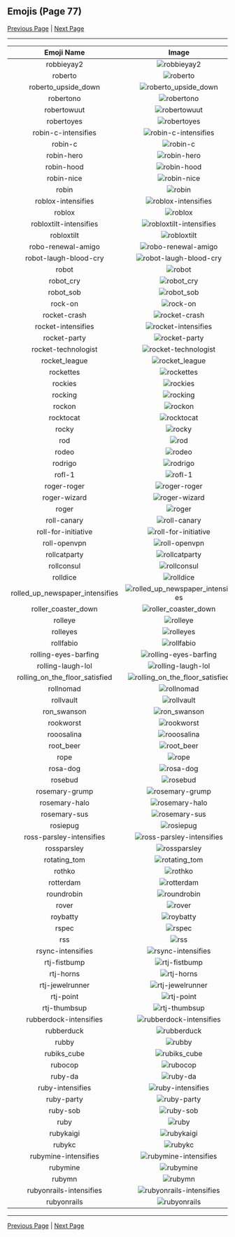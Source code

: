 
## Emojis (Page 77)

[Previous Page](/docs/hc/page-r-0076.md)
  | [Next Page](/docs/hc/page-r-0078.md)

<hr />

|Emoji Name|Image|
| :-: | :-: |
|robbieyay2| ![robbieyay2](/emojis/hc/robbieyay2.gif)|
|roberto| ![roberto](/emojis/hc/roberto.png)|
|roberto_upside_down| ![roberto_upside_down](/emojis/hc/roberto_upside_down.png)|
|robertono| ![robertono](/emojis/hc/robertono.png)|
|robertowuut| ![robertowuut](/emojis/hc/robertowuut.png)|
|robertoyes| ![robertoyes](/emojis/hc/robertoyes.png)|
|robin-c-intensifies| ![robin-c-intensifies](/emojis/hc/robin-c-intensifies.gif)|
|robin-c| ![robin-c](/emojis/hc/robin-c.png)|
|robin-hero| ![robin-hero](/emojis/hc/robin-hero.jpg)|
|robin-hood| ![robin-hood](/emojis/hc/robin-hood.png)|
|robin-nice| ![robin-nice](/emojis/hc/robin-nice.jpg)|
|robin| ![robin](/emojis/hc/robin.png)|
|roblox-intensifies| ![roblox-intensifies](/emojis/hc/roblox-intensifies.gif)|
|roblox| ![roblox](/emojis/hc/roblox.png)|
|robloxtilt-intensifies| ![robloxtilt-intensifies](/emojis/hc/robloxtilt-intensifies.gif)|
|robloxtilt| ![robloxtilt](/emojis/hc/robloxtilt.png)|
|robo-renewal-amigo| ![robo-renewal-amigo](/emojis/hc/robo-renewal-amigo.png)|
|robot-laugh-blood-cry| ![robot-laugh-blood-cry](/emojis/hc/robot-laugh-blood-cry.png)|
|robot| ![robot](/emojis/hc/robot.png)|
|robot_cry| ![robot_cry](/emojis/hc/robot_cry.png)|
|robot_sob| ![robot_sob](/emojis/hc/robot_sob.png)|
|rock-on| ![rock-on](/emojis/hc/rock-on.gif)|
|rocket-crash| ![rocket-crash](/emojis/hc/rocket-crash.gif)|
|rocket-intensifies| ![rocket-intensifies](/emojis/hc/rocket-intensifies.gif)|
|rocket-party| ![rocket-party](/emojis/hc/rocket-party.gif)|
|rocket-technologist| ![rocket-technologist](/emojis/hc/rocket-technologist.png)|
|rocket_league| ![rocket_league](/emojis/hc/rocket_league.png)|
|rockettes| ![rockettes](/emojis/hc/rockettes.png)|
|rockies| ![rockies](/emojis/hc/rockies.jpg)|
|rocking| ![rocking](/emojis/hc/rocking.gif)|
|rockon| ![rockon](/emojis/hc/rockon.gif)|
|rocktocat| ![rocktocat](/emojis/hc/rocktocat.png)|
|rocky| ![rocky](/emojis/hc/rocky.png)|
|rod| ![rod](/emojis/hc/rod.png)|
|rodeo| ![rodeo](/emojis/hc/rodeo.gif)|
|rodrigo| ![rodrigo](/emojis/hc/rodrigo.png)|
|rofl-1| ![rofl-1](/emojis/hc/rofl-1.gif)|
|roger-roger| ![roger-roger](/emojis/hc/roger-roger.png)|
|roger-wizard| ![roger-wizard](/emojis/hc/roger-wizard.png)|
|roger| ![roger](/emojis/hc/roger.png)|
|roll-canary| ![roll-canary](/emojis/hc/roll-canary.gif)|
|roll-for-initiative| ![roll-for-initiative](/emojis/hc/roll-for-initiative.gif)|
|roll-openvpn| ![roll-openvpn](/emojis/hc/roll-openvpn.gif)|
|rollcatparty| ![rollcatparty](/emojis/hc/rollcatparty.gif)|
|rollconsul| ![rollconsul](/emojis/hc/rollconsul.gif)|
|rolldice| ![rolldice](/emojis/hc/rolldice.gif)|
|rolled_up_newspaper_intensifies| ![rolled_up_newspaper_intensifies](/emojis/hc/rolled_up_newspaper_intensifies.gif)|
|roller_coaster_down| ![roller_coaster_down](/emojis/hc/roller_coaster_down.png)|
|rolleye| ![rolleye](/emojis/hc/rolleye.gif)|
|rolleyes| ![rolleyes](/emojis/hc/rolleyes.gif)|
|rollfabio| ![rollfabio](/emojis/hc/rollfabio.gif)|
|rolling-eyes-barfing| ![rolling-eyes-barfing](/emojis/hc/rolling-eyes-barfing.png)|
|rolling-laugh-lol| ![rolling-laugh-lol](/emojis/hc/rolling-laugh-lol.png)|
|rolling_on_the_floor_satisfied| ![rolling_on_the_floor_satisfied](/emojis/hc/rolling_on_the_floor_satisfied.png)|
|rollnomad| ![rollnomad](/emojis/hc/rollnomad.gif)|
|rollvault| ![rollvault](/emojis/hc/rollvault.gif)|
|ron_swanson| ![ron_swanson](/emojis/hc/ron_swanson.png)|
|rookworst| ![rookworst](/emojis/hc/rookworst.png)|
|rooosalina| ![rooosalina](/emojis/hc/rooosalina.png)|
|root_beer| ![root_beer](/emojis/hc/root_beer.png)|
|rope| ![rope](/emojis/hc/rope.png)|
|rosa-dog| ![rosa-dog](/emojis/hc/rosa-dog.png)|
|rosebud| ![rosebud](/emojis/hc/rosebud.png)|
|rosemary-grump| ![rosemary-grump](/emojis/hc/rosemary-grump.png)|
|rosemary-halo| ![rosemary-halo](/emojis/hc/rosemary-halo.png)|
|rosemary-sus| ![rosemary-sus](/emojis/hc/rosemary-sus.png)|
|rosiepug| ![rosiepug](/emojis/hc/rosiepug.png)|
|ross-parsley-intensifies| ![ross-parsley-intensifies](/emojis/hc/ross-parsley-intensifies.gif)|
|rossparsley| ![rossparsley](/emojis/hc/rossparsley.png)|
|rotating_tom| ![rotating_tom](/emojis/hc/rotating_tom.gif)|
|rothko| ![rothko](/emojis/hc/rothko.jpg)|
|rotterdam| ![rotterdam](/emojis/hc/rotterdam.png)|
|roundrobin| ![roundrobin](/emojis/hc/roundrobin.png)|
|rover| ![rover](/emojis/hc/rover.png)|
|roybatty| ![roybatty](/emojis/hc/roybatty.png)|
|rspec| ![rspec](/emojis/hc/rspec.png)|
|rss| ![rss](/emojis/hc/rss.png)|
|rsync-intensifies| ![rsync-intensifies](/emojis/hc/rsync-intensifies.gif)|
|rtj-fistbump| ![rtj-fistbump](/emojis/hc/rtj-fistbump.png)|
|rtj-horns| ![rtj-horns](/emojis/hc/rtj-horns.png)|
|rtj-jewelrunner| ![rtj-jewelrunner](/emojis/hc/rtj-jewelrunner.png)|
|rtj-point| ![rtj-point](/emojis/hc/rtj-point.png)|
|rtj-thumbsup| ![rtj-thumbsup](/emojis/hc/rtj-thumbsup.png)|
|rubberdock-intensifies| ![rubberdock-intensifies](/emojis/hc/rubberdock-intensifies.gif)|
|rubberduck| ![rubberduck](/emojis/hc/rubberduck.png)|
|rubby| ![rubby](/emojis/hc/rubby.png)|
|rubiks_cube| ![rubiks_cube](/emojis/hc/rubiks_cube.png)|
|rubocop| ![rubocop](/emojis/hc/rubocop.png)|
|ruby-da| ![ruby-da](/emojis/hc/ruby-da.png)|
|ruby-intensifies| ![ruby-intensifies](/emojis/hc/ruby-intensifies.gif)|
|ruby-party| ![ruby-party](/emojis/hc/ruby-party.gif)|
|ruby-sob| ![ruby-sob](/emojis/hc/ruby-sob.png)|
|ruby| ![ruby](/emojis/hc/ruby.png)|
|rubykaigi| ![rubykaigi](/emojis/hc/rubykaigi.png)|
|rubykc| ![rubykc](/emojis/hc/rubykc.png)|
|rubymine-intensifies| ![rubymine-intensifies](/emojis/hc/rubymine-intensifies.gif)|
|rubymine| ![rubymine](/emojis/hc/rubymine.png)|
|rubymn| ![rubymn](/emojis/hc/rubymn.jpg)|
|rubyonrails-intensifies| ![rubyonrails-intensifies](/emojis/hc/rubyonrails-intensifies.gif)|
|rubyonrails| ![rubyonrails](/emojis/hc/rubyonrails.png)|

<hr/>

[Previous Page](/docs/hc/page-r-0076.md)
  | [Next Page](/docs/hc/page-r-0078.md)